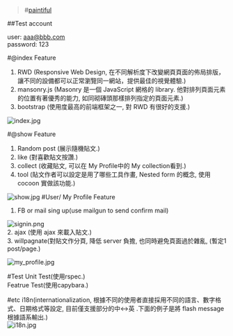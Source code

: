 >#[paintiful](https://paintiful.herokuapp.com/)

##Test account
>
user: aaa@bbb.com  
password: 123
  
#@index
Feature  
1. RWD (Responsive Web Design, 在不同解析度下改變網頁頁面的佈局排版，讓不同的設備都可以正常瀏覽同一網站，提供最佳的視覺體驗.)  
2. mansonry.js (Masonry 是一個 JavaScript 網格的 library. 他對排列頁面元素的位置有著優秀的能力, 如同砌磚頭那樣排列指定的頁面元素.)  
3. bootstrap (使用度最高的前端框架之一, 對 RWD 有很好的支援.)  
 
![index.jpg](http://user-image.logdown.io/user/13777/blog/12993/post/895082/WBVi3IbTSoui7JyJNQ3t_index.jpg)

#@show
Feature  
1. Random post (展示隨機貼文.)  
2. like (對喜歡貼文按讚.)  
3. collect (收藏貼文, 可以在 My Profile中的 My collection看到.)   
4. tool (貼文作者可以設定是用了哪些工具作畫, Nested form 的概念, 使用 cocoon 實做該功能.)  

![show.jpg](http://user-image.logdown.io/user/13777/blog/12993/post/895082/bUhsuZlZSquYZuCgDCli_show.jpg)
#User/ My Profile
Feature  
1. FB or mail sing up(use mailgun to send confirm mail)  

![signin.png](http://user-image.logdown.io/user/13777/blog/12993/post/895082/AxoRX4ZSe2lAbl3y7owg_signin.png)  
2. ajax (使用 ajax 來載入貼文.)  
3. willpagnate(對貼文作分頁, 降低 server 負擔, 也同時避免頁面過於雜亂, (暫定1 post/page.)  

![my_profile.jpg](http://user-image.logdown.io/user/13777/blog/12993/post/895082/tQK1g6IXSmyr9caqy51r_my_profile.jpg)

#Test 
Unit Test(使用rspec.)  
Featrue Test(使用capybara.)  

#etc
i18n(internationalization, 根據不同的使用者直接採用不同的語言、數字格式、日期格式等設定, 目前僅支援部分的中<->英 .下面的例子是將 flash message 根據語系輸出.)    
![i18n.jpg](http://user-image.logdown.io/user/13777/blog/12993/post/895082/IbancWyVTCmlAitjpccg_i18n.jpg)